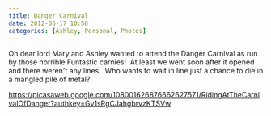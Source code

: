 ```yaml
---
title: Danger Carnival
date: 2012-06-17 10:58
categories: [Ashley, Personal, Photos]
---
```

Oh dear lord Mary and Ashley wanted to attend the Danger Carnival as run by those horrible Funtastic carnies!  At least we went soon after it opened and there weren't any lines.  Who wants to wait in line just a chance to die in a mangled pile of metal?

<a href="https://picasaweb.google.com/108001626876662627571/RidingAtTheCarnivalOfDanger?authkey=Gv1sRgCJahgbrvzKTSVw">https://picasaweb.google.com/108001626876662627571/RidingAtTheCarnivalOfDanger?authkey=Gv1sRgCJahgbrvzKTSVw</a>
